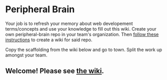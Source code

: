 # Peripheral Brain
Your job is to refresh your memory about web developement terms/concepts and use your knowledge to fill out this wiki.
Create your own peripheral-brain repo in your team's organization. Then <a href="https://help.github.com/articles/adding-wiki-pages-via-the-online-interface/" target="_blank">follow these instructions</a> to create a wiki for said repo.

Copy the scaffolding from the wiki below and go to town. Split the work up amongst your team.
## Welcome! Please see [the wiki](https://github.com/OperationSpark/2017-05-peripheral-brain/wiki).
